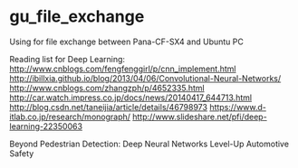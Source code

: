 # gu_file_exchange
Using for file exchange between Pana-CF-SX4 and Ubuntu PC

Reading list for Deep Learning:
http://www.cnblogs.com/fengfenggirl/p/cnn_implement.html
http://ibillxia.github.io/blog/2013/04/06/Convolutional-Neural-Networks/
http://www.cnblogs.com/zhangzph/p/4652335.html
http://car.watch.impress.co.jp/docs/news/20140417_644713.html
http://blog.csdn.net/taneijia/article/details/46798973
https://www.d-itlab.co.jp/research/monograph/
http://www.slideshare.net/pfi/deep-learning-22350063

Beyond Pedestrian Detection: Deep Neural Networks Level-Up Automotive Safety

